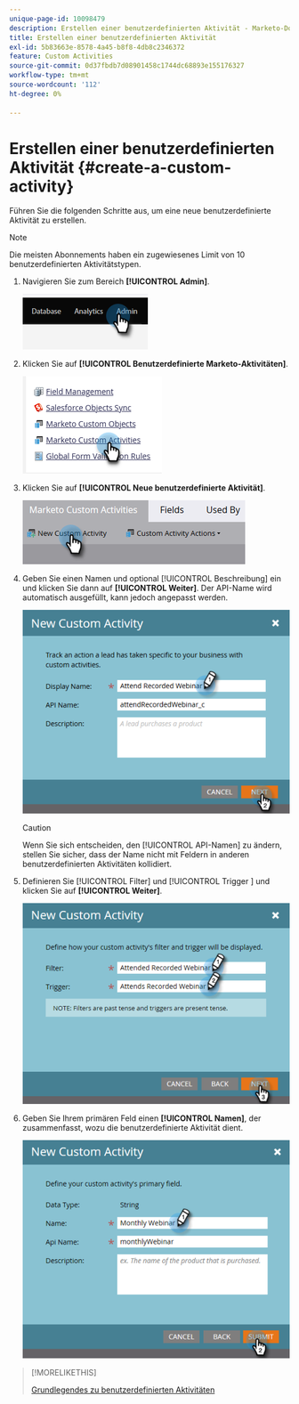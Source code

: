 ```yaml
---
unique-page-id: 10098479
description: Erstellen einer benutzerdefinierten Aktivität - Marketo-Dokumente - Produktdokumentation
title: Erstellen einer benutzerdefinierten Aktivität
exl-id: 5b83663e-8578-4a45-b8f8-4db8c2346372
feature: Custom Activities
source-git-commit: 0d37fbdb7d08901458c1744dc68893e155176327
workflow-type: tm+mt
source-wordcount: '112'
ht-degree: 0%

---
```


# Erstellen einer benutzerdefinierten Aktivität {#create-a-custom-activity}

Führen Sie die folgenden Schritte aus, um eine neue benutzerdefinierte Aktivität zu erstellen.

>[!NOTE]
>
>Die meisten Abonnements haben ein zugewiesenes Limit von 10 benutzerdefinierten Aktivitätstypen.

1. Navigieren Sie zum Bereich **[!UICONTROL Admin]**.

   ![](assets/create-a-custom-activity-1.png)

1. Klicken Sie auf **[!UICONTROL Benutzerdefinierte Marketo-Aktivitäten]**.

   ![](assets/create-a-custom-activity-2.png)

1. Klicken Sie auf **[!UICONTROL Neue benutzerdefinierte Aktivität]**.

   ![](assets/create-a-custom-activity-3.png)

1. Geben Sie einen Namen und optional [!UICONTROL Beschreibung] ein und klicken Sie dann auf **[!UICONTROL Weiter]**. Der API-Name wird automatisch ausgefüllt, kann jedoch angepasst werden.

   ![](assets/create-a-custom-activity-4.png)

   >[!CAUTION]
   >
   >Wenn Sie sich entscheiden, den [!UICONTROL API-Namen] zu ändern, stellen Sie sicher, dass der Name nicht mit Feldern in anderen benutzerdefinierten Aktivitäten kollidiert.

1. Definieren Sie [!UICONTROL Filter] und [!UICONTROL Trigger ] und klicken Sie auf **[!UICONTROL Weiter]**.

   ![](assets/create-a-custom-activity-5.png)

1. Geben Sie Ihrem primären Feld einen **[!UICONTROL Namen]**, der zusammenfasst, wozu die benutzerdefinierte Aktivität dient.

   ![](assets/create-a-custom-activity-6.png)

>[!MORELIKETHIS]
>
>[Grundlegendes zu benutzerdefinierten Aktivitäten](/help/marketo/product-docs/administration/marketo-custom-activities/understanding-custom-activities.md)
